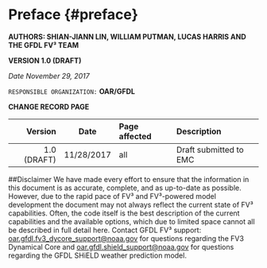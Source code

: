 Preface {#preface}
========================

**AUTHORS: SHIAN-JIANN LIN, WILLIAM PUTMAN, LUCAS HARRIS AND THE GFDL FV&sup3; TEAM**


**VERSION 1.0 (DRAFT)**

*Date November 29, 2017*


`RESPONSIBLE ORGANIZATION:` **OAR/GFDL**

**CHANGE RECORD PAGE**

| Version | Date | Page affected  | Description |
| ----: | :----: | :-------   |  :------------  |
| 1.0 (DRAFT)   |   11/28/2017    | all   | Draft submitted to EMC    |

##Disclaimer
We have made every effort to ensure that the information in this document is as accurate, complete, and as up-to-date as possible. However, due to the rapid pace of FV&sup3; and FV&sup3;-powered model development the document may not always reflect the current state of FV&sup3; capabilities. Often, the code itself is the best description of the current capabilities and the available options, which due to limited space cannot all be described in full detail here. 
Contact GFDL FV&sup3; support:  oar.gfdl.fv3_dycore_support@noaa.gov  for questions regarding the FV3 Dynamical Core 
and  oar.gfdl.shield_support@noaa.gov for questions regarding the GFDL SHiELD weather prediction model.



